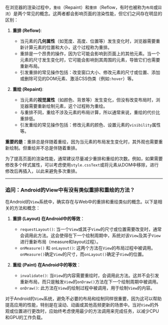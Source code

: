 在浏览器的渲染过程中，`重绘`（Repaint）和`重排`（Reflow，有时也被称为`布局`或`回流`）是两个常见的概念。这两者都会影响页面的渲染性能，但它们之间存在明显的区别：

1. **重排 (Reflow)**:
   - 当元素的**几何属性**（如宽度、高度、位置等）发生变化时，浏览器需要重新计算元素的位置和大小，这个过程称为重排。
   - 重排是一个昂贵的操作，因为它可能会影响到页面上的其他元素。当一个元素的尺寸发生变化时，它可能会影响到其周围的元素，导致它们也需要重新布局。
   - 引发重排的常见操作包括：改变窗口大小、修改元素的尺寸或位置、添加或删除可见的DOM元素、激活CSS伪类（例如`:hover`）等。

2. **重绘 (Repaint)**:
   - 当元素的**视觉属性**（如颜色、背景等）发生变化，但没有改变布局时，浏览器需要重新绘制元素，这个过程称为重绘。
   - 与重排不同，重绘不涉及元素的布局计算，所以通常来说，重绘的代价比重排低。
   - 引发重绘的常见操作包括：修改元素的颜色、设置元素的`visibility`属性等。

**重要的是**：重排总是伴随着重绘，因为当元素的布局发生变化时，其外观也需要重新绘制。但重绘并不总是伴随着重排。

为了提高页面的渲染性能，通常建议尽量减少重排和重绘的次数。例如，如果需要修改多个样式属性，可以考虑使用`style.cssText`或将元素从DOM中移除，进行修改后再插入，以此来避免多次重排。

***

### 追问：Android的View中有没有类似重排和重绘的方法？

在Android的`View`系统中，确实存在与Web中的重排和重绘类似的概念。以下是相关的方法和概念：

1. **重排 (Layout) 在Android中的等效**：
   - `requestLayout()`: 当一个`View`或其子`View`的尺寸或位置需要改变时，通常会调用此方法。这会使得在下一个绘制周期中，系统对该`View`及其子`View`进行重新布局（measure和layout过程）。
   - `onMeasure()` 和 `onLayout()`: 这两个方法在`View`的布局过程中被调用。`onMeasure()`确定`View`的尺寸，而`onLayout()`确定子`View`的位置。

2. **重绘 (Paint) 在Android中的等效**：
   - `invalidate()`: 当`View`的内容需要重绘时，会调用此方法。这并不会引发重新布局，而只是触发`View`的`onDraw()`方法在下一个绘制周期中被调用。
   - `onDraw()`: 此方法在`View`的绘制过程中被调用，用于绘制`View`的内容。

对于Android的`View`系统，避免不必要的布局和绘制同样很重要，因为这可以帮助提高应用的性能，特别是在滚动、动画或其他高频更新的场景中。当对`View`的外观或位置进行更改时，应始终考虑使用最少的方法调用来完成任务，以减少CPU和GPU的工作负载。